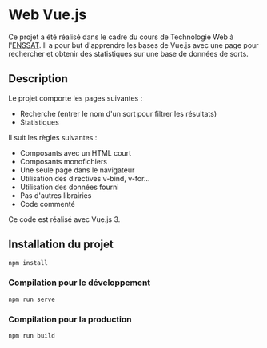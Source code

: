 # Web Vue.js

Ce projet a été réalisé dans le cadre du cours de Technologie Web à l'[ENSSAT](https://www.enssat.fr/). Il a pour but d'apprendre les bases de Vue.js avec une page pour rechercher et obtenir des statistiques sur une base de données de sorts.

## Description

Le projet comporte les pages suivantes :
- Recherche (entrer le nom d'un sort pour filtrer les résultats)
- Statistiques

Il suit les règles suivantes :
- Composants avec un HTML court
- Composants monofichiers
- Une seule page dans le navigateur
- Utilisation des directives v-bind, v-for...
- Utilisation des données fourni
- Pas d'autres librairies
- Code commenté

Ce code est réalisé avec Vue.js 3.

## Installation du projet
```
npm install
```

### Compilation pour le développement
```
npm run serve
```

### Compilation pour la production
```
npm run build
```
